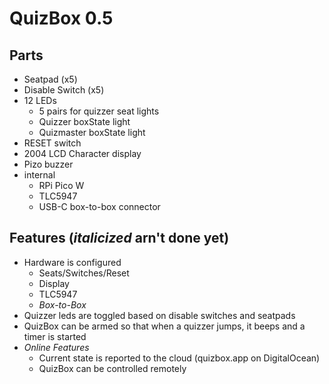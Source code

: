 # QuizBox 0.5

## Parts
- Seatpad (x5)
- Disable Switch (x5)
- 12 LEDs
	- 5 pairs for quizzer seat lights
	- Quizzer boxState light
	- Quizmaster boxState light
- RESET switch
- 2004 LCD Character display
- Pizo buzzer
- internal
	- RPi Pico W
	- TLC5947
	- USB-C box-to-box connector

## Features (*italicized* arn't done yet)
- Hardware is configured
	- Seats/Switches/Reset
	- Display
	- TLC5947
	- *Box-to-Box*
- Quizzer leds are toggled based on disable switches and seatpads
- QuizBox can be armed so that when a quizzer jumps, it beeps and a timer is started
- *Online Features*
	- Current state is reported to the cloud (quizbox.app on DigitalOcean)
	- QuizBox can be controlled remotely
